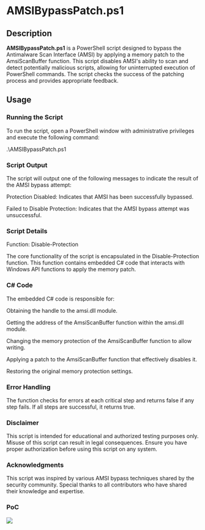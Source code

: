 # AMSIBypassPatch.ps1

## Description

**AMSIBypassPatch.ps1** is a PowerShell script designed to bypass the Antimalware Scan Interface (AMSI) by applying a memory patch to the AmsiScanBuffer function. This script disables AMSI's ability to scan and detect potentially malicious scripts, allowing for uninterrupted execution of PowerShell commands. The script checks the success of the patching process and provides appropriate feedback.

## Usage

### Running the Script

To run the script, open a PowerShell window with administrative privileges and execute the following command:

.\AMSIBypassPatch.ps1

### Script Output
The script will output one of the following messages to indicate the result of the AMSI bypass attempt:

Protection Disabled: Indicates that AMSI has been successfully bypassed.

Failed to Disable Protection: Indicates that the AMSI bypass attempt was unsuccessful.

### Script Details
Function: Disable-Protection

The core functionality of the script is encapsulated in the Disable-Protection function. This function contains embedded C# code that interacts with Windows API functions to apply the memory patch.

### C# Code
The embedded C# code is responsible for:

Obtaining the handle to the amsi.dll module.

Getting the address of the AmsiScanBuffer function within the amsi.dll module.

Changing the memory protection of the AmsiScanBuffer function to allow writing.

Applying a patch to the AmsiScanBuffer function that effectively disables it.

Restoring the original memory protection settings.

### Error Handling
The function checks for errors at each critical step and returns false if any step fails. If all steps are successful, it returns true.

### Disclaimer
This script is intended for educational and authorized testing purposes only. Misuse of this script can result in legal consequences. Ensure you have proper authorization before using this script on any system.

### Acknowledgments
This script was inspired by various AMSI bypass techniques shared by the security community. Special thanks to all contributors who have shared their knowledge and expertise.

### PoC
![](https://github.com/okankurtuluss/AMSIBypassPatch/blob/okankurtuluss/main/PoC.gif)
